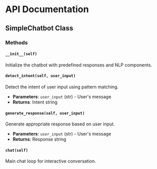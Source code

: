 # API Documentation

## SimpleChatbot Class

### Methods

#### `__init__(self)`
Initialize the chatbot with predefined responses and NLP components.

#### `detect_intent(self, user_input)`
Detect the intent of user input using pattern matching.
- **Parameters**: `user_input` (str) - User's message
- **Returns**: Intent string

#### `generate_response(self, user_input)`
Generate appropriate response based on user input.
- **Parameters**: `user_input` (str) - User's message
- **Returns**: Response string

#### `chat(self)`
Main chat loop for interactive conversation.
